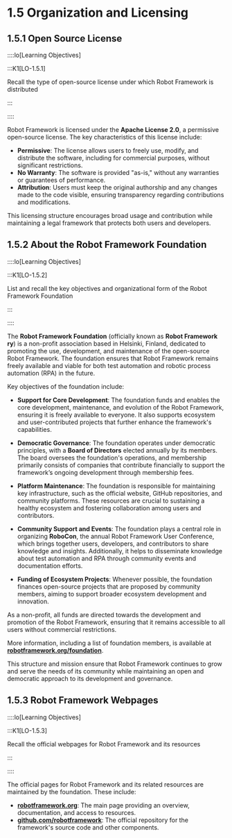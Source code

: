 
# 1.5 Organization and Licensing

## 1.5.1 Open Source License

::::lo[Learning Objectives]

:::K1[LO-1.5.1]

Recall the type of open-source license under which Robot Framework is distributed

:::

::::

Robot Framework is licensed under the **Apache License 2.0**, a permissive open-source license.
The key characteristics of this license include:

- **Permissive**: The license allows users to freely use, modify, and distribute the software, including for commercial purposes, without significant restrictions.
- **No Warranty**: The software is provided "as-is," without any warranties or guarantees of performance.
- **Attribution**: Users must keep the original authorship and any changes made to the code visible, ensuring transparency regarding contributions and modifications.

This licensing structure encourages broad usage and contribution while maintaining a legal framework that protects both users and developers.



## 1.5.2 About the Robot Framework Foundation

::::lo[Learning Objectives]

:::K1[LO-1.5.2]

List and recall the key objectives and organizational form of the Robot Framework Foundation

:::

::::

The **Robot Framework Foundation** (officially known as **Robot Framework ry**) is a non-profit association based in Helsinki, Finland, dedicated to promoting the use, development, and maintenance of the open-source Robot Framework. The foundation ensures that Robot Framework remains freely available and viable for both test automation and robotic process automation (RPA) in the future.

Key objectives of the foundation include:

- **Support for Core Development**: The foundation funds and enables the core development, maintenance, and evolution of the Robot Framework, ensuring it is freely available to everyone. It also supports ecosystem and user-contributed projects that further enhance the framework's capabilities.

- **Democratic Governance**: The foundation operates under democratic principles, with a **Board of Directors** elected annually by its members. The board oversees the foundation's operations, and membership primarily consists of companies that contribute financially to support the framework’s ongoing development through membership fees.

- **Platform Maintenance**: The foundation is responsible for maintaining key infrastructure, such as the official website, GitHub repositories, and community platforms. These resources are crucial to sustaining a healthy ecosystem and fostering collaboration among users and contributors.

- **Community Support and Events**: The foundation plays a central role in organizing **RoboCon**, the annual Robot Framework User Conference, which brings together users, developers, and contributors to share knowledge and insights. Additionally, it helps to disseminate knowledge about test automation and RPA through community events and documentation efforts.

- **Funding of Ecosystem Projects**: Whenever possible, the foundation finances open-source projects that are proposed by community members, aiming to support broader ecosystem development and innovation.

As a non-profit, all funds are directed towards the development and promotion of the Robot Framework, ensuring that it remains accessible to all users without commercial restrictions.

More information, including a list of foundation members, is available at **[robotframework.org/foundation](https://robotframework.org/foundation)**.

This structure and mission ensure that Robot Framework continues to grow and serve the needs of its community while maintaining an open and democratic approach to its development and governance.



## 1.5.3 Robot Framework Webpages

::::lo[Learning Objectives]

:::K1[LO-1.5.3]

Recall the official webpages for Robot Framework and its resources

:::

::::

The official pages for Robot Framework and its related resources are maintained by the foundation.
These include:

- **[robotframework.org](https://robotframework.org/)**: The main page providing an overview, documentation, and access to resources.
- **[github.com/robotframework](https://github.com/robotframework)**: The official repository for the framework's source code and other components.
